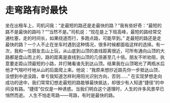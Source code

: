 # 走弯路有时最快
坐在出租车上，司机问我：“走最短的路还是走最快的路？”我有些好奇：“最短的路不是最快的路吗？”“当然不是。”司机说：“现在是上下班高峰，最短的路经常交通杜塞，走的时间长，如果绕道而行，多跑点路，可能早到。” 
走最短的路还是走最快的路？一个人不止在坐车时遇到这种情况，很多时候都面临这样的选择。有一次，我和一位朋友去山上玩，从山底到山顶的直线距离很近，可所有通向山顶的大路都是盘山而上的，路的距离是直线到山顶的几倍甚至几十倍。朋友不听劝阻，执意要走距山顶最短的小路，并打赌看谁先到达山顶。结果我在山顶喝光了两瓶水后他才气喘吁吁地从山的后面爬上来。他说：“我原来想抄近路先你一步抵达山顶，没想到中途没路，幸亏我知道怎样利用阳光识别方向，否则……” 
在实现梦想走向成功的途中，我们常常幻想走最短的路能够最快抵达，却很少有人知道“捷径”的中间没有路。“捷径”仅仅是一种诱惑。当我们明白这个道理时，人生的许多风景早已悄然而逝。 
人生不怕走弯路——弯路，有时是最快的路。
  